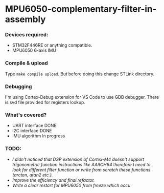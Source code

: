 # MPU6050-complementary-filter-in-assembly

### Devices required:
- STM32F446RE or anything compatible.
- MPU6050 6-axis IMU

### Compile & upload
Type `make compile upload`. But before doing this change STLink directory.

### Debugging
I'm using Cortex-Debug extension for VS Code to use GDB debugger. There is svd file provided for registers lookup.

### What's covered?
- UART interface    DONE
- I2C interface     DONE
- IMU algorithm     In progress

### TODO:
- *I didn't noticed that DSP extension of Cortex-M4 doesn't support trigonometric function instructions like AARCH64 therefore I need to look for different filter function or write from scratch these functions (arctan, atan2 etc.).*
- *Improve the efficiency and final refactor.*
- *Write a clear restart for MPU6050 from freeze which occu*
